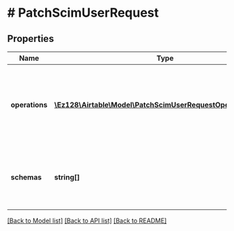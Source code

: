 # # PatchScimUserRequest

## Properties

Name | Type | Description | Notes
------------ | ------------- | ------------- | -------------
**operations** | [**\Ez128\Airtable\Model\PatchScimUserRequestOperationsInner[]**](PatchScimUserRequestOperationsInner.md) | A list of SCIM patch operations to perform.  See the [SCIM PATCH protocol](https://datatracker.ietf.org/doc/html/rfc7644#section-3.5.2) for details. |
**schemas** | **string[]** | A list of schemas, including at least SCIM&#39;s PatchOp schema. |

[[Back to Model list]](../../README.md#models) [[Back to API list]](../../README.md#endpoints) [[Back to README]](../../README.md)
